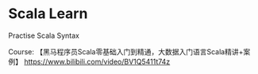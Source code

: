 # Scala Learn

Practise Scala Syntax 

Course: 【黑马程序员Scala零基础入门到精通，大数据入门语言Scala精讲+案例】 https://www.bilibili.com/video/BV1Q5411t74z
